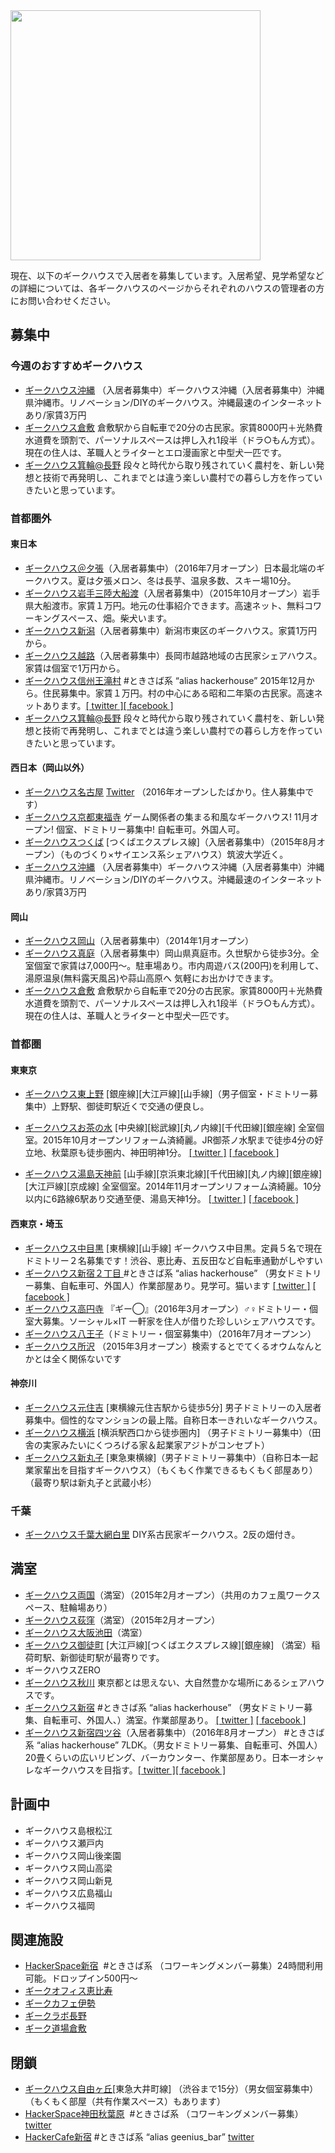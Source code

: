 <img src="http://cdn-ak.f.st-hatena.com/images/fotolife/t/tomoya/20111218/20111218111732.jpg" height="400" />

現在、以下のギークハウスで入居者を募集しています。入居希望、見学希望などの詳細については、各ギークハウスのページからそれぞれのハウスの管理者の方にお問い合わせください。

## 募集中

### 今週のおすすめギークハウス

- <a href="http://blog.geekhouse.okinawa/join">ギークハウス沖縄</a> （入居者募集中）ギークハウス沖縄（入居者募集中）沖縄県沖縄市。リノベーション/DIYのギークハウス。沖縄最速のインターネットあり/家賃3万円
- <a href="https://www.facebook.com/geekura/">ギークハウス倉敷</a> 倉敷駅から自転車で20分の古民家。家賃8000円＋光熱費水道費を頭割で、パーソナルスペースは押し入れ1段半（ドラ○もん方式）。現在の住人は、革職人とライターとエロ漫画家と中型犬一匹です。
- <a href="http://www.sharespacesola.com/posts/2601811">ギークハウス箕輪@長野</a> 段々と時代から取り残されていく農村を、新しい発想と技術で再発明し、これまでとは違う楽しい農村での暮らし方を作っていきたいと思っています。

### 首都圏外
#### 東日本

- <a href="https://www.facebook.com/geebari?__mref=message_bubble">ギークハウス＠夕張</a>（入居者募集中）（2016年7月オープン）日本最北端のギークハウス。夏は夕張メロン、冬は長芋、温泉多数、スキー場10分。
- <a href="https://www.geefunato.com"> ギークハウス岩手三陸大船渡</a>（入居者募集中）（2015年10月オープン）岩手県大船渡市。家賃１万円。地元の仕事紹介できます。高速ネット、無料コワーキングスペース、畑。柴犬います。
- <a href="http://www.geek-niigata.com/">ギークハウス新潟</a>（入居者募集中）新潟市東区のギークハウス。家賃1万円から。
- <a href="http://geek-koshiji.com/">ギークハウス越路</a>（入居者募集中）長岡市越路地域の古民家シェアハウス。家賃は個室で1万円から。
- <a href="http://4hacker.github.io/hackerhouse/">ギークハウス信州王滝村</a> #ときさば系 “alias hackerhouse” 2015年12月から。住民募集中。家賃１万円。村の中心にある昭和二年築の古民家。高速ネットあります。<a href="https://twitter.com/tokisaba" title="tokisaba">[ twitter ]</a><a href="https://www.facebook.com/tokisaba" title="tokisaba">[ facebook ]</a>
- <a href="http://www.sharespacesola.com/posts/2601811">ギークハウス箕輪@長野</a> 段々と時代から取り残されていく農村を、新しい発想と技術で再発明し、これまでとは違う楽しい農村での暮らし方を作っていきたいと思っています。

#### 西日本（岡山以外）

- <a href="https://www.facebook.com/geek.nagoya/">ギークハウス名古屋</a> <a href="https://twitter.com/setoshi66/status/768373615536447488">Twitter</a> （2016年オープンしたばかり。住人募集中です）
- <a href="http://geektfkj.blogspot.jp/">ギークハウス京都東福寺</a>  ゲーム関係者の集まる和風なギークハウス! 11月オープン! 個室、ドミトリー募集中! 自転車可。外国人可。
- <a href="http://geetsuku.github.io/">ギークハウスつくば</a> [つくばエクスプレス線]（入居者募集中）（2015年8月オープン）（ものづくり×サイエンス系シェアハウス）筑波大学近く。
- <a href="http://blog.geekhouse.okinawa/join">ギークハウス沖縄</a> （入居者募集中）ギークハウス沖縄（入居者募集中）沖縄県沖縄市。リノベーション/DIYのギークハウス。沖縄最速のインターネットあり/家賃3万円

#### 岡山

- <a href="http://colish.net/concepts/565">ギークハウス岡山</a>（入居者募集中）（2014年1月オープン）
- <a href="http://geemani.com/">ギークハウス真庭</a>（入居者募集中）岡山県真庭市。久世駅から徒歩3分。全室個室で家賃は7,000円～。駐車場あり。市内周遊バス(200円)を利用して、湯原温泉(無料露天風呂)や蒜山高原へ 気軽にお出かけできます。
- <a href="https://www.facebook.com/geekura/">ギークハウス倉敷</a> 倉敷駅から自転車で20分の古民家。家賃8000円＋光熱費水道費を頭割で、パーソナルスペースは押し入れ1段半（ドラ○もん方式）。現在の住人は、革職人とライターと中型犬一匹です。


### 首都圏

#### 東東京

- <a href="http://geekhouse.tumblr.com/post/63796293813/higashiueno">ギークハウス東上野</a> [銀座線][大江戸線][山手線]（男子個室・ドミトリー募集中）上野駅、御徒町駅近くで交通の便良し。
- <a href="https://sharehouse.aaron.co.jp/geekhouse-ochanomizu">ギークハウスお茶の水</a> [中央線][総武線][丸ノ内線][千代田線][銀座線] 全室個室。2015年10月オープンリフォーム済綺麗。JR御茶ノ水駅まで徒歩4分の好立地、秋葉原も徒歩圏内、神田明神1分。 <a href="https://twitter.com/aaron_suzuki" title="aaron_suzuki">[ twitter ]</a> <a href="https://www.facebook.com/yoshihisa.suzuki.98" title="yoshihisa.suzuki.98">[ facebook ]</a>

- <a href="https://sharehouse.aaron.co.jp/geekhouse-yushimatenjinmae">ギークハウス湯島天神前</a> [山手線][京浜東北線][千代田線][丸ノ内線][銀座線][大江戸線][京成線] 全室個室。2014年11月オープンリフォーム済綺麗。10分以内に6路線6駅あり交通至便、湯島天神1分。 <a href="https://twitter.com/aaron_suzuki" title="aaron_suzuki">[ twitter ]</a> <a href="https://www.facebook.com/yoshihisa.suzuki.98" title="yoshihisa.suzuki.98">[ facebook ]</a>

#### 西東京・埼玉
- <a href="http://geename.tumblr.com/">ギークハウス中目黒</a> [東横線][山手線] ギークハウス中目黒。定員５名で現在ドミトリー２名募集です！渋谷、恵比寿、五反田など自転車通勤がしやすい
- <a href="http://4hacker.github.io/hackerhouse/">ギークハウス新宿２丁目 </a>#ときさば系 “alias hackerhouse” （男女ドミトリー募集、自転車可、外国人）作業部屋あり。見学可。猫います <a href="https://twitter.com/tokisaba" title="tokisaba">[ twitter ]</a> <a href="https://www.facebook.com/tokisaba" title="tokisaba">[ facebook ]</a>
- <a href="http://geemaru.wp.xdomain.jp/"> ギークハウス高円寺</a> 『ギー◯』（2016年3月オープン）♂♀ドミトリー・個室大募集。ソーシャル×IT 一軒家を住人が借りた珍しいシェアハウスです。
- <a href="https://twitter.com/geehachi">ギークハウス八王子</a>（ドミトリー・個室募集中）（2016年7月オープンン）
- <a href="https://tokutokutoku.github.io/">ギークハウス所沢</a> （2015年3月オープン）検索するとでてくるオウムなんとかとは全く関係ないです

#### 神奈川
- <a href="http://geekmtsm.com">ギークハウス元住吉</a> [東横線元住吉駅から徒歩5分] 男子ドミトリーの入居者募集中。個性的なマンションの最上階。自称日本一きれいなギークハウス。
- <a href="http://geek-house-yokohama.webnode.jp/">ギークハウス横浜</a> [横浜駅西口から徒歩圏内] （男子ドミトリー募集中）（田舎の実家みたいにくつろげる家＆起業家アジトがコンセプト）
- <a href="https://www.facebook.com/geekmrk">ギークハウス新丸子</a> [東急東横線]（男子ドミトリー募集中）（自称日本一起業家輩出を目指すギークハウス）（もくもく作業できるもくもく部屋あり）（最寄り駅は新丸子と武蔵小杉）

### 千葉
- <a href="http://geekhouseoami.com/">ギークハウス千葉大網白里</a> DIY系古民家ギークハウス。2反の畑付き。

## 満室
- <a href="http://geekhouse.tumblr.com/post/110448107709/ryougoku">ギークハウス両国</a>（満室）（2015年2月オープン）（共用のカフェ風ワークスペース、駐輪場あり）
- <a href="http://geekhouse.tumblr.com/post/110446423029/ogikubo">ギークハウス荻窪</a>（満室）（2015年2月オープン）
- <a href="http://geekhouse-osakaikeda.tumblr.com/">ギークハウス大阪池田</a>（満室）
- <a href="http://geekhouse.tumblr.com/post/41336302168/okachimachi">ギークハウス御徒町</a> [大江戸線][つくばエクスプレス線][銀座線] （満室）稲荷町駅、新御徒町駅が最寄りです。
- ギークハウスZERO
- <a href="https://geekhouseakigawa.wixsite.com/akigawa-sharehouse">ギークハウス秋川</a> 東京都とは思えない、大自然豊かな場所にあるシェアハウスです。
- <a href="http://4hacker.github.io/hackerhouse/">ギークハウス新宿</a> #ときさば系 “alias hackerhouse” （男女ドミトリー募集、自転車可、外国人、）満室。作業部屋あり。 <a href="https://twitter.com/tokisaba" title="tokisaba">[ twitter ]</a> <a href="https://www.facebook.com/tokisaba" title="tokisaba">[ facebook ]</a>
- <a href="http://4hacker.github.io/hackerhouse/">ギークハウス新宿四ツ谷</a>（入居者募集中）（2016年8月オープン） #ときさば系 “alias hackerhouse” 7LDK。（男女ドミトリー募集、自転車可、外国人）20畳くらいの広いリビング、バーカウンター、作業部屋あり。日本一オシャレなギークハウスを目指す。<a href="https://twitter.com/tokisaba" title="tokisaba">[ twitter ]</a><a href="https://www.facebook.com/tokisaba" title="tokisaba">[ facebook ]</a>

## 計画中
- ギークハウス島根松江
- ギークハウス瀬戸内
- ギークハウス岡山後楽園
- ギークハウス岡山高梁
- ギークハウス岡山新見
- ギークハウス広島福山
- ギークハウス福岡

## 関連施設
- <a href="http://4hacker.github.io/hackerhouse/">HackerSpace新宿</a>  #ときさば系 （コワーキングメンバー募集）24時間利用可能。ドロップイン500円〜 <a href="https://twitter.com/tokisaba" title="tokisaba"></a> 
- <a href="https://www.facebook.com/GeekOfficeEbisu">ギークオフィス恵比寿</a>
- <a href="http://geekcafe.fow.bz/">ギークカフェ伊勢</a>
- <a href="http://geeklab-nagano.com/">ギークラボ長野</a>
- <a href="http://geekdojo.strikingly.com/">ギーク道場倉敷</a>

## 閉鎖
- <a href="http://geekhouse.tumblr.com/post/113088272124/jiyugaoka">ギークハウス自由ヶ丘</a>[東急大井町線]	（渋谷まで15分）（男女個室募集中）（もくもく部屋（共有作業スペース）もあります）
- <a href="http://4hacker.github.io/hackerhouse/">HackerSpace神田秋葉原</a>  #ときさば系 （コワーキングメンバー募集） <a href="https://twitter.com/tokisaba" title="tokisaba">twitter</a>
- <a href="http://4hacker.github.io/hackerhouse/">HackerCafe新宿</a> #ときさば系 “alias geenius_bar” <a href="https://twitter.com/tokisaba" title="tokisaba"> twitter</a>
